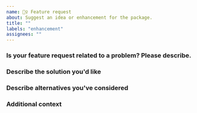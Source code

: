 ```yaml
---
name: 🙋‍♀️ Feature request
about: Suggest an idea or enhancement for the package.
title: ""
labels: "enhancement"
assignees: ""
---
```


### Is your feature request related to a problem? Please describe.

<!-- Please provide a clear and concise description of what the problem is. -->

### Describe the solution you'd like

<!-- Please provide a clear and concise description of what you want to happen. Adding some code examples would be neat! -->

### Describe alternatives you've considered

<!-- Please provide a clear and concise description of any alternative solutions or features you've considered. -->

### Additional context

<!-- Please add any other context or screenshots about the feature request here. -->
